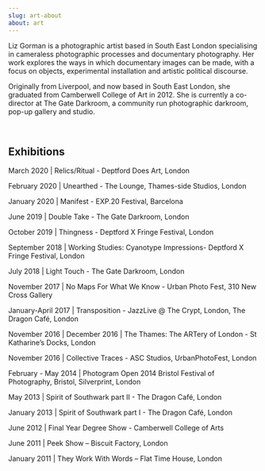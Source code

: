 ```yaml
---
slug: art-about
about: art
---
```


Liz Gorman is a photographic artist based in South East London specialising in cameraless photographic processes and documentary photography. Her work explores the ways in which documentary images can be made, with a focus on objects, experimental installation and artistic political discourse.

Originally from Liverpool, and now based in South East London, she graduated from Camberwell College of Art in 2012. She is currently a co-director at The Gate Darkroom, a community run photographic darkroom, pop-up gallery and studio.

&nbsp;

## Exhibitions

March 2020 | Relics/Ritual - Deptford Does Art, London

February 2020 | Unearthed - The Lounge, Thames-side Studios, London

January 2020 | Manifest - EXP.20 Festival, Barcelona

June 2019 | Double Take - The Gate Darkroom, London

October 2019 | Thingness - Deptford X Fringe Festival, London

September 2018 | Working Studies: Cyanotype Impressions- Deptford X Fringe Festival, London

July 2018 | Light Touch - The Gate Darkroom, London

November 2017 | No Maps For What We Know - Urban Photo Fest, 310 New Cross Gallery

January-April 2017 | Transposition - JazzLive @ The Crypt, London, The Dragon Café, London

November 2016 | December 2016 | The Thames: The ARTery of London - St Katharine’s Docks, London

November 2016 | Collective Traces - ASC Studios, UrbanPhotoFest, London

February - May 2014 | Photogram Open 2014 Bristol Festival of Photography, Bristol, Silverprint, London

May 2013 | Spirit of Southwark part II - The Dragon Café, London

January 2013 | Spirit of Southwark part I - The Dragon Café, London

June 2012 | Final Year Degree Show - Camberwell College of Arts

June 2011 | Peek Show – Biscuit Factory, London

January 2011 | They Work With Words – Flat Time House, London
